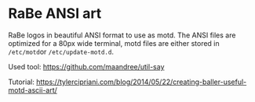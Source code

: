 # RaBe ANSI art
RaBe logos in beautiful ANSI format to use as motd. The ANSI files are optimized for a 80px wide terminal, motd files are either stored in `/etc/motd`or `/etc/update-motd.d`.

Used tool: https://github.com/maandree/util-say

Tutorial: https://tylercipriani.com/blog/2014/05/22/creating-baller-useful-motd-ascii-art/
